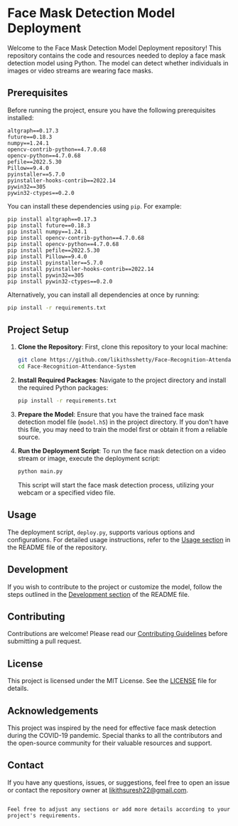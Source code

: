 # Face Mask Detection Model Deployment

Welcome to the Face Mask Detection Model Deployment repository! This repository contains the code and resources needed to deploy a face mask detection model using Python. The model can detect whether individuals in images or video streams are wearing face masks.

## Prerequisites

Before running the project, ensure you have the following prerequisites installed:
```
altgraph==0.17.3
future==0.18.3
numpy==1.24.1
opencv-contrib-python==4.7.0.68
opencv-python==4.7.0.68
pefile==2022.5.30
Pillow==9.4.0
pyinstaller==5.7.0
pyinstaller-hooks-contrib==2022.14
pywin32==305
pywin32-ctypes==0.2.0
```

You can install these dependencies using `pip`. For example:
```
pip install altgraph==0.17.3
pip install future==0.18.3
pip install numpy==1.24.1
pip install opencv-contrib-python==4.7.0.68
pip install opencv-python==4.7.0.68
pip install pefile==2022.5.30
pip install Pillow==9.4.0
pip install pyinstaller==5.7.0
pip install pyinstaller-hooks-contrib==2022.14
pip install pywin32==305
pip install pywin32-ctypes==0.2.0
```

Alternatively, you can install all dependencies at once by running:

```bash
pip install -r requirements.txt
```

## Project Setup

1. **Clone the Repository**: First, clone this repository to your local machine:

    ```bash
    git clone https://github.com/likithsshetty/Face-Recognition-Attendance-System.git
    cd Face-Recognition-Attendance-System
    ```

2. **Install Required Packages**: Navigate to the project directory and install the required Python packages:

    ```bash
    pip install -r requirements.txt
    ```

3. **Prepare the Model**: Ensure that you have the trained face mask detection model file (`model.h5`) in the project directory. If you don't have this file, you may need to train the model first or obtain it from a reliable source.

4. **Run the Deployment Script**: To run the face mask detection on a video stream or image, execute the deployment script:

    ```bash
    python main.py
    ```

    This script will start the face mask detection process, utilizing your webcam or a specified video file.

## Usage

The deployment script, `deploy.py`, supports various options and configurations. For detailed usage instructions, refer to the [Usage section](#usage) in the README file of the repository.

## Development

If you wish to contribute to the project or customize the model, follow the steps outlined in the [Development section](#development) of the README file.

## Contributing

Contributions are welcome! Please read our [Contributing Guidelines](CONTRIBUTING.md) before submitting a pull request.

## License

This project is licensed under the MIT License. See the [LICENSE](LICENSE) file for details.

## Acknowledgements

This project was inspired by the need for effective face mask detection during the COVID-19 pandemic. Special thanks to all the contributors and the open-source community for their valuable resources and support.

## Contact

If you have any questions, issues, or suggestions, feel free to open an issue or contact the repository owner at likithsuresh22@gmail.com.
```

Feel free to adjust any sections or add more details according to your project's requirements.
